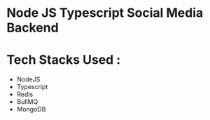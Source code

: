 # Node JS Typescript Social Media Backend

# Tech Stacks Used :

- NodeJS
- Typescript
- Redis
- BullMQ
- MongoDB
